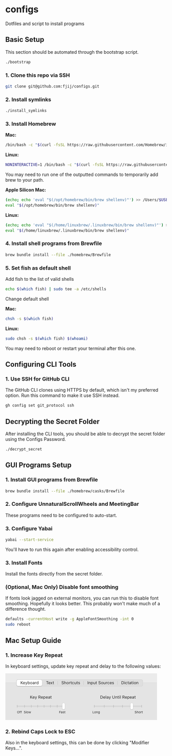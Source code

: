 # configs

Dotfiles and script to install programs

## Basic Setup

This section should be automated through the bootstrap script.

```sh
./bootstrap
```

### 1. Clone this repo via SSH

```sh
git clone git@github.com:fjij/configs.git
```

### 2. Install symlinks

```sh
./install_symlinks
```

### 3. Install Homebrew

**Mac:**

```sh
/bin/bash -c "$(curl -fsSL https://raw.githubusercontent.com/Homebrew/install/HEAD/install.sh)"
```

**Linux:**

```sh
NONINTERACTIVE=1 /bin/bash -c "$(curl -fsSL https://raw.githubusercontent.com/Homebrew/install/HEAD/install.sh)"
```

You may need to run one of the outputted commands to temporarily add brew to
your path.

**Apple Silicon Mac:**

```sh
(echo; echo 'eval "$(/opt/homebrew/bin/brew shellenv)"') >> /Users/$USER/.zprofile
eval "$(/opt/homebrew/bin/brew shellenv)"
```

**Linux:**

```sh
(echo; echo 'eval "$(/home/linuxbrew/.linuxbrew/bin/brew shellenv)"') >> /home/$USER/.bashrc
eval "$(/home/linuxbrew/.linuxbrew/bin/brew shellenv)"
```

### 4. Install shell programs from Brewfile

```sh
brew bundle install --file ./homebrew/Brewfile
```

### 5. Set fish as default shell

Add fish to the list of valid shells

```sh
echo $(which fish) | sudo tee -a /etc/shells
```

Change default shell

**Mac:**

```sh
chsh -s $(which fish)
```

**Linux:**

```sh
sudo chsh -s $(which fish) $(whoami)
```

You may need to reboot or restart your terminal after this one.

## Configuring CLI Tools

### 1. Use SSH for GitHub CLI

The GitHub CLI clones using HTTPS by default, which isn't my preferred option.
Run this command to make it use SSH instead.

```sh
gh config set git_protocol ssh
```

## Decrypting the Secret Folder

After installing the CLI tools, you should be able to decrypt the secret folder
using the Configs Password.

```sh
./decrypt_secret
```

## GUI Programs Setup

### 1. Install GUI programs from Brewfile

```sh
brew bundle install --file ./homebrew/casks/Brewfile
```

### 2. Configure UnnaturalScrollWheels and MeetingBar

These programs need to be configured to auto-start.

### 3. Configure Yabai

```sh
yabai --start-service
```

You'll have to run this again after enabling accessibility control.

### 3. Install Fonts

Install the fonts directly from the secret folder.

### (Optional, Mac Only) Disable font smoothing

If fonts look jagged on external monitors, you can run this to disable font
smoothing. Hopefully it looks better. This probably won't make much of a
difference thought.

```sh
defaults -currentHost write -g AppleFontSmoothing -int 0
sudo reboot
```

## Mac Setup Guide

### 1. Increase Key Repeat

In keyboard settings, update key repeat and delay to the following values:

![key repeat](./images/key_repeat.png)

### 2. Rebind Caps Lock to ESC

Also in the keyboard settings, this can be done by clicking "Modifier Keys...".
